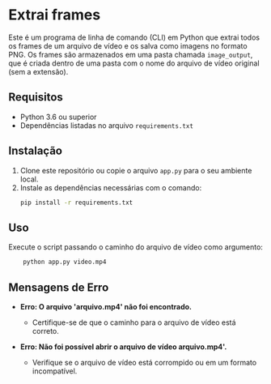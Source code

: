 # Extrai frames

Este é um programa de linha de comando (CLI) em Python que extrai todos os frames de um arquivo de vídeo e os salva como imagens no formato PNG. Os frames são armazenados em uma pasta chamada `image_output`, que é criada dentro de uma pasta com o nome do arquivo de vídeo original (sem a extensão).

## Requisitos

- Python 3.6 ou superior
- Dependências listadas no arquivo `requirements.txt`

## Instalação

1. Clone este repositório ou copie o arquivo `app.py` para o seu ambiente local.
2. Instale as dependências necessárias com o comando:
   ```bash
   pip install -r requirements.txt
   ```

## Uso

Execute o script passando o caminho do arquivo de vídeo como argumento:

```bash
    python app.py video.mp4
```

## Mensagens de Erro

- **Erro: O arquivo 'arquivo.mp4' não foi encontrado.**

  - Certifique-se de que o caminho para o arquivo de vídeo está correto.

- **Erro: Não foi possível abrir o arquivo de vídeo arquivo.mp4'.**

  - Verifique se o arquivo de vídeo está corrompido ou em um formato incompatível.
